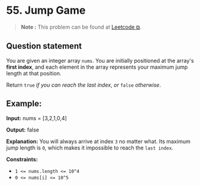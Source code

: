 # 55. Jump Game

>**Note :** This problem can be found at [Leetcode ⧉](https://leetcode.com/problems/jump-game/description/).

## Question statement

You are given an integer array `nums`. You are initially positioned at the array's **first index**, and each element in the array represents your maximum jump length at that position.

Return `true` *if you can reach the last index*, *or* `false` *otherwise*.

 
## Example:
**Input:**
    nums = [3,2,1,0,4]

**Output:**
    false

**Explanation:**
You will always arrive at index `3` no matter what. Its maximum jump length is `0`, which makes it impossible to reach the `last index`.

**Constraints:**
* `1 <= nums.length <= 10^4`
* `0 <= nums[i] <= 10^5`
